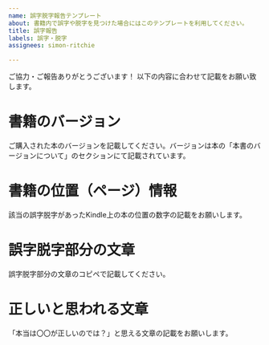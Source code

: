 ```yaml
---
name: 誤字脱字報告テンプレート
about: 書籍内で誤字や脱字を見つけた場合にはこのテンプレートを利用してください。
title: 誤字報告
labels: 誤字・脱字
assignees: simon-ritchie

---
```


ご協力・ご報告ありがとうございます！
以下の内容に合わせて記載をお願い致します。

# 書籍のバージョン

ご購入された本のバージョンを記載してください。バージョンは本の「本書のバージョンについて」のセクションにて記載されています。

# 書籍の位置（ページ）情報

該当の誤字脱字があったKindle上の本の位置の数字の記載をお願いします。

# 誤字脱字部分の文章

誤字脱字部分の文章のコピペで記載してください。

# 正しいと思われる文章

「本当は〇〇が正しいのでは？」と思える文章の記載をお願いします。
